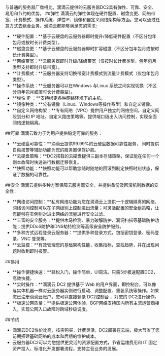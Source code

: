 与普通的服务器厂商相比，滴滴云提供的云服务器DC2具有弹性、可靠、安全、易用和节约的优势。
##弹性
滴滴云的弹性体现在硬件配置、磁盘变更、网络带宽、计费模式、操作系统、弹性IP、镜像和自定义网络架构等方面。您可以通过任意方式去组合业务，滴滴云都能够满足您的需求:
- **硬件配置：**基于云硬盘的云服务器即时提升/降低硬件配置（不区分包年包月或按时长计费类型）。
- **磁盘变更：**基于云硬盘的云服务器即时扩容磁盘（不区分包年包月或按时长计费类型）。
- **网络带宽：**云服务器即时升级/降级带宽（仅按时长计费类型，包年包月类型支持即时升级带宽）。
- **计费模式：**云服务器支持切换带宽计费模式到流量计费模式（仅包年包月类型）。
- **操作系统：**云服务器可以在Windows 与Linux 系统之间实现切换（不区分包年包月或按时长计费类型）。
- **弹性 IP ：**支持绑定各种网络环境下的主机。
- **镜像种类：**公有镜像（Linux、Windows等操作系型）和自定义镜像。
- **自定义网络构架：**专有网络（VPC）提供用户独立的网络空间，自定义网段划分和 IP 地址、自定义路由策略等。提供端口级出入访问控制，实现全面网络逻辑隔离。

##可靠
滴滴云致力于为用户提供稳定可靠的服务：
- **云硬盘可靠性：**滴滴云提供99.99%的云硬盘数据可靠性服务， 同时提供自动报警等辅助功能为您的服务器保驾护航。
- **云硬盘策略：**DC2搭载的云硬盘提供三副本存储策略，保证能在任何一个副本故障时快速进行数据迁移恢复。
- **快照功能：**快照功能可以帮助您随时随地的回滚到制定快照时刻状态，保证了数据的可靠性。

##安全
滴滴云提供多种方案保障云服务器安全，并提供备份及回滚机制数据的安全性：
- **网络访问控制：**私有网络功能为您在滴滴云上提供一个逻辑隔离的网络，网络访问控制可以在子网级别上控制进出流量；可灵活配置的安全组策略，让您能够在实例别对进出网络的流量进行安全过滤。
- **丰富的安全服务：**提供木马检测、暴力破解防护、漏洞扫描等基础防护功能；提供DDoS防护和DNS劫持检测等高级安全防护服务。
- **多种方式远程登录云服务器：**提供多种登录方式，包括密钥登录、密码登录、VNC 登录等。
- **云监控：**有效管理您的基础架构性能，收集指标，查找趋势，并在出现问题时收到即时报警。

##易用
- **操作便捷快速：**轻松入门，操作简单，UI简洁。只需5步极速配置DC2，高效快捷。
- **实时操作：**滴滴云 DC2 提供基于 Web 的用户界面，即控制台，可以像与实体机器一样对云服务器实例进行启动、调整配置、重装系统等操作。如果您已注册滴滴云账户，您可以直接登录 DC2控制台 ，对您的 DC2进行操作。
- **极速公网质量：**提供极速公网体验，BGP网络支持国内所有主流运营商接入，实现公网入口故障时跨域秒级调度。 

##节约
- 滴滴云DC2性价比高，按需购买，计费灵活，DC2部署在云端，极大节省了您前期搭建基础网络的成本和后期的维护成本。
- 云服务器DC2可以为您提供更灵活的资源配置方式，节省运维费用和 IT 固定资产投入，标准化开发部署流程，支持主营业务的发展。
